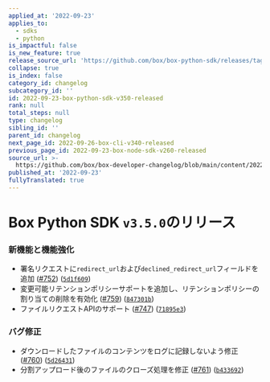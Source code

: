 ```yaml
---
applied_at: '2022-09-23'
applies_to:
  - sdks
  - python
is_impactful: false
is_new_feature: true
release_source_url: 'https://github.com/box/box-python-sdk/releases/tag/v3.5.0'
collapse: true
is_index: false
category_id: changelog
subcategory_id: ''
id: 2022-09-23-box-python-sdk-v350-released
rank: null
total_steps: null
type: changelog
sibling_id: ''
parent_id: changelog
next_page_id: 2022-09-26-box-cli-v340-released
previous_page_id: 2022-09-23-box-node-sdk-v260-released
source_url: >-
  https://github.com/box/box-developer-changelog/blob/main/content/2022/09-23-box-python-sdk-v350-released.md
published_at: '2022-09-23'
fullyTranslated: true
---
```

# Box Python SDK `v3.5.0`のリリース

### 新機能と機能強化

* 署名リクエストに`redirect_url`および`declined_redirect_url`フィールドを追加 ([#752][1]) ([`5d1f609`][2])
* 変更可能リテンションポリシーサポートを追加し、リテンションポリシーの割り当ての削除を有効化 ([#759][3]) ([`847301b`][4])
* ファイルリクエストAPIのサポート ([#747][5]) ([`71895e3`][6])

### バグ修正

* ダウンロードしたファイルのコンテンツをログに記録しないよう修正 ([#760][7]) ([`5d26431`][8])
* 分割アップロード後のファイルのクローズ処理を修正 ([#761][9]) ([`b433692`][10])

[1]: https://github.com/box/box-python-sdk/issues/752

[2]: https://github.com/box/box-python-sdk/commit/5d1f609ed4c2ddb24bd88ffac256a2809a012698

[3]: https://github.com/box/box-python-sdk/issues/759

[4]: https://github.com/box/box-python-sdk/commit/847301b43be335365858a80420459dffaada4302

[5]: https://github.com/box/box-python-sdk/issues/747

[6]: https://github.com/box/box-python-sdk/commit/71895e33ff7cf339fd8e095a5393f04b86791d5a

[7]: https://github.com/box/box-python-sdk/issues/760

[8]: https://github.com/box/box-python-sdk/commit/5d264314f949c1f4d9136efd5cf8f13dd5897c05

[9]: https://github.com/box/box-python-sdk/issues/761

[10]: https://github.com/box/box-python-sdk/commit/b433692ecc07d62d011785a557128c1780ea1647
